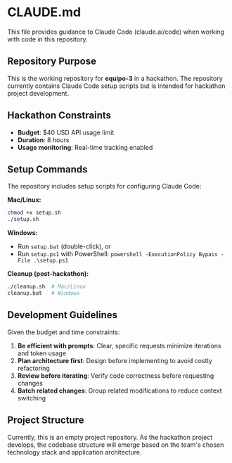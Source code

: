 # CLAUDE.md

This file provides guidance to Claude Code (claude.ai/code) when working with code in this repository.

## Repository Purpose

This is the working repository for **equipo-3** in a hackathon. The repository currently contains Claude Code setup scripts but is intended for hackathon project development.

## Hackathon Constraints

- **Budget**: $40 USD API usage limit
- **Duration**: 8 hours
- **Usage monitoring**: Real-time tracking enabled

## Setup Commands

The repository includes setup scripts for configuring Claude Code:

**Mac/Linux:**
```bash
chmod +x setup.sh
./setup.sh
```

**Windows:**
- Run `setup.bat` (double-click), or
- Run `setup.ps1` with PowerShell: `powershell -ExecutionPolicy Bypass -File .\setup.ps1`

**Cleanup (post-hackathon):**
```bash
./cleanup.sh  # Mac/Linux
cleanup.bat   # Windows
```

## Development Guidelines

Given the budget and time constraints:

1. **Be efficient with prompts**: Clear, specific requests minimize iterations and token usage
2. **Plan architecture first**: Design before implementing to avoid costly refactoring
3. **Review before iterating**: Verify code correctness before requesting changes
4. **Batch related changes**: Group related modifications to reduce context switching

## Project Structure

Currently, this is an empty project repository. As the hackathon project develops, the codebase structure will emerge based on the team's chosen technology stack and application architecture.
